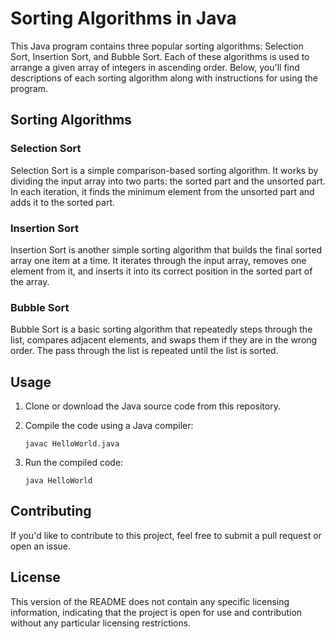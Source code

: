 # Sorting Algorithms in Java

This Java program contains three popular sorting algorithms: Selection Sort, Insertion Sort, and Bubble Sort. Each of these algorithms is used to arrange a given array of integers in ascending order. Below, you'll find descriptions of each sorting algorithm along with instructions for using the program.

## Sorting Algorithms

### Selection Sort
Selection Sort is a simple comparison-based sorting algorithm. It works by dividing the input array into two parts: the sorted part and the unsorted part. In each iteration, it finds the minimum element from the unsorted part and adds it to the sorted part.

### Insertion Sort
Insertion Sort is another simple sorting algorithm that builds the final sorted array one item at a time. It iterates through the input array, removes one element from it, and inserts it into its correct position in the sorted part of the array.

### Bubble Sort
Bubble Sort is a basic sorting algorithm that repeatedly steps through the list, compares adjacent elements, and swaps them if they are in the wrong order. The pass through the list is repeated until the list is sorted.

## Usage

1. Clone or download the Java source code from this repository.

2. Compile the code using a Java compiler:

   ```shell
   javac HelloWorld.java
3. Run the compiled code:

   ```shell
   java HelloWorld
## Contributing

If you'd like to contribute to this project, feel free to submit a pull request or open an issue.

## License

This version of the README does not contain any specific licensing information, indicating that the project is open for use and contribution without any particular licensing restrictions.

